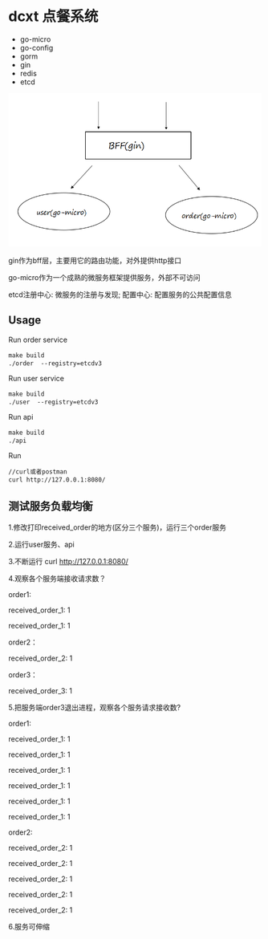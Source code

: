 # dcxt 点餐系统

- go-micro
- go-config
- gorm
- gin
- redis
- etcd

![Image text](https://github.com/1819997197/micro/blob/master/dcxt/dcxt.png)

gin作为bff层，主要用它的路由功能，对外提供http接口

go-micro作为一个成熟的微服务框架提供服务，外部不可访问

etcd注册中心: 微服务的注册与发现; 配置中心: 配置服务的公共配置信息


## Usage

Run order service
```
make build
./order  --registry=etcdv3
```

Run user service
```
make build
./user  --registry=etcdv3
```

Run api
```
make build
./api
```

Run
```
//curl或者postman
curl http://127.0.0.1:8080/
```


## 测试服务负载均衡
1.修改打印received_order的地方(区分三个服务)，运行三个order服务

2.运行user服务、api

3.不断运行 curl http://127.0.0.1:8080/

4.观察各个服务端接收请求数？

order1:

received_order_1:  1

received_order_1:  1

order2：

received_order_2:  1

order3：

received_order_3:  1

5.把服务端order3退出进程，观察各个服务请求接收数?

order1:

received_order_1:  1

received_order_1:  1

received_order_1:  1

received_order_1:  1

received_order_1:  1

received_order_1:  1

order2:

received_order_2:  1

received_order_2:  1

received_order_2:  1

received_order_2:  1

received_order_2:  1

6.服务可伸缩